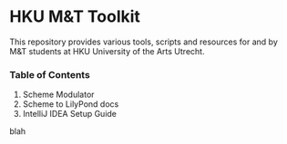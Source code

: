 # HKU M&T Toolkit
This repository provides various tools, scripts and resources for and by M&T students at HKU University of the Arts Utrecht.

### Table of Contents
1. Scheme Modulator
1. Scheme to LilyPond docs
1. IntelliJ IDEA Setup Guide

blah
